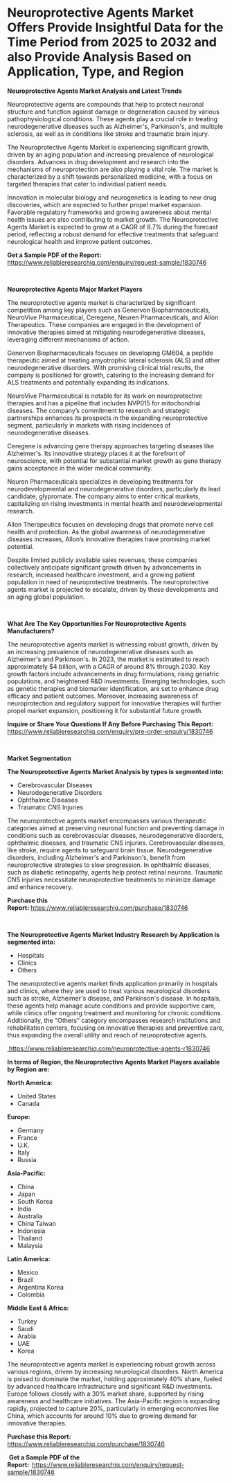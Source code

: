 <p><h1>Neuroprotective Agents Market Offers Provide Insightful Data for the Time Period from 2025 to 2032 and also Provide Analysis Based on Application, Type, and Region</h1></p><p><strong>Neuroprotective Agents Market Analysis and Latest Trends</strong></p>
<p><p>Neuroprotective agents are compounds that help to protect neuronal structure and function against damage or degeneration caused by various pathophysiological conditions. These agents play a crucial role in treating neurodegenerative diseases such as Alzheimer's, Parkinson's, and multiple sclerosis, as well as in conditions like stroke and traumatic brain injury. </p><p>The Neuroprotective Agents Market is experiencing significant growth, driven by an aging population and increasing prevalence of neurological disorders. Advances in drug development and research into the mechanisms of neuroprotection are also playing a vital role. The market is characterized by a shift towards personalized medicine, with a focus on targeted therapies that cater to individual patient needs. </p><p>Innovation in molecular biology and neurogenetics is leading to new drug discoveries, which are expected to further propel market expansion. Favorable regulatory frameworks and growing awareness about mental health issues are also contributing to market growth. The Neuroprotective Agents Market is expected to grow at a CAGR of 8.7% during the forecast period, reflecting a robust demand for effective treatments that safeguard neurological health and improve patient outcomes.</p></p>
<p><strong>Get a Sample PDF of the Report:&nbsp;</strong> <a href="https://www.reliableresearchiq.com/enquiry/request-sample/1830746?utm_campaign=3443&utm_medium=2&utm_source=Github&utm_content=ia&utm_term=19042025&utm_id=neuroprotective-agents">https://www.reliableresearchiq.com/enquiry/request-sample/1830746</a></p>
<p>&nbsp;</p>
<p><strong>Neuroprotective Agents Major Market Players</strong></p>
<p><p>The neuroprotective agents market is characterized by significant competition among key players such as Genervon Biopharmaceuticals, NeuroVive Pharmaceutical, Ceregene, Neuren Pharmaceuticals, and Allon Therapeutics. These companies are engaged in the development of innovative therapies aimed at mitigating neurodegenerative diseases, leveraging different mechanisms of action.</p><p>Genervon Biopharmaceuticals focuses on developing GM604, a peptide therapeutic aimed at treating amyotrophic lateral sclerosis (ALS) and other neurodegenerative disorders. With promising clinical trial results, the company is positioned for growth, catering to the increasing demand for ALS treatments and potentially expanding its indications.</p><p>NeuroVive Pharmaceutical is notable for its work on neuroprotective therapies and has a pipeline that includes NVP015 for mitochondrial diseases. The company’s commitment to research and strategic partnerships enhances its prospects in the expanding neuroprotective segment, particularly in markets with rising incidences of neurodegenerative diseases.</p><p>Ceregene is advancing gene therapy approaches targeting diseases like Alzheimer's. Its innovative strategy places it at the forefront of neuroscience, with potential for substantial market growth as gene therapy gains acceptance in the wider medical community.</p><p>Neuren Pharmaceuticals specializes in developing treatments for neurodevelopmental and neurodegenerative disorders, particularly its lead candidate, glypromate. The company aims to enter critical markets, capitalizing on rising investments in mental health and neurodevelopmental research.</p><p>Allon Therapeutics focuses on developing drugs that promote nerve cell health and protection. As the global awareness of neurodegenerative diseases increases, Allon’s innovative therapies have promising market potential.</p><p>Despite limited publicly available sales revenues, these companies collectively anticipate significant growth driven by advancements in research, increased healthcare investment, and a growing patient population in need of neuroprotective treatments. The neuroprotective agents market is projected to escalate, driven by these developments and an aging global population.</p></p>
<p>&nbsp;</p>
<p><strong>What Are The Key Opportunities For Neuroprotective Agents Manufacturers?</strong></p>
<p><p>The neuroprotective agents market is witnessing robust growth, driven by an increasing prevalence of neurodegenerative diseases such as Alzheimer's and Parkinson's. In 2023, the market is estimated to reach approximately $4 billion, with a CAGR of around 8% through 2030. Key growth factors include advancements in drug formulations, rising geriatric populations, and heightened R&D investments. Emerging technologies, such as genetic therapies and biomarker identification, are set to enhance drug efficacy and patient outcomes. Moreover, increasing awareness of neuroprotection and regulatory support for innovative therapies will further propel market expansion, positioning it for substantial future growth.</p></p>
<p><strong>Inquire or Share Your Questions If Any Before Purchasing This Report:</strong> <a href="https://www.reliableresearchiq.com/enquiry/pre-order-enquiry/1830746?utm_campaign=3443&utm_medium=2&utm_source=Github&utm_content=ia&utm_term=19042025&utm_id=neuroprotective-agents">https://www.reliableresearchiq.com/enquiry/pre-order-enquiry/1830746</a></p>
<p>&nbsp;</p>
<p><strong>Market Segmentation</strong></p>
<p><strong>The Neuroprotective Agents Market Analysis by types is segmented into:</strong></p>
<p><ul><li>Cerebrovascular Diseases</li><li>Neurodegenerative Disorders</li><li>Ophthalmic Diseases</li><li>Traumatic CNS Injuries</li></ul></p>
<p><p>The neuroprotective agents market encompasses various therapeutic categories aimed at preserving neuronal function and preventing damage in conditions such as cerebrovascular diseases, neurodegenerative disorders, ophthalmic diseases, and traumatic CNS injuries. Cerebrovascular diseases, like stroke, require agents to safeguard brain tissue. Neurodegenerative disorders, including Alzheimer's and Parkinson's, benefit from neuroprotective strategies to slow progression. In ophthalmic diseases, such as diabetic retinopathy, agents help protect retinal neurons. Traumatic CNS injuries necessitate neuroprotective treatments to minimize damage and enhance recovery.</p></p>
<p><strong>Purchase this Report:&nbsp;</strong><a href="https://www.reliableresearchiq.com/purchase/1830746?utm_campaign=3443&utm_medium=2&utm_source=Github&utm_content=ia&utm_term=19042025&utm_id=neuroprotective-agents">https://www.reliableresearchiq.com/purchase/1830746</a></p>
<p>&nbsp;</p>
<p><strong>The Neuroprotective Agents Market Industry Research by Application is segmented into:</strong></p>
<p><ul><li>Hospitals</li><li>Clinics</li><li>Others</li></ul></p>
<p><p>The neuroprotective agents market finds application primarily in hospitals and clinics, where they are used to treat various neurological disorders such as stroke, Alzheimer's disease, and Parkinson's disease. In hospitals, these agents help manage acute conditions and provide supportive care, while clinics offer ongoing treatment and monitoring for chronic conditions. Additionally, the "Others" category encompasses research institutions and rehabilitation centers, focusing on innovative therapies and preventive care, thus expanding the overall utility and reach of neuroprotective agents.</p></p>
<p><a href="https://www.reliableresearchiq.com/neuroprotective-agents-r1830746?utm_campaign=3443&utm_medium=2&utm_source=Github&utm_content=ia&utm_term=19042025&utm_id=neuroprotective-agents">&nbsp;https://www.reliableresearchiq.com/neuroprotective-agents-r1830746</a></p>
<p><strong>In terms of Region, the Neuroprotective Agents Market Players available by Region are:</strong></p>
<p>
    <p> <strong> North America: </strong>
        <ul>
            <li>United States</li>
            <li>Canada</li>
        </ul>
        </p> 
    <p> <strong> Europe: </strong>
        <ul>
            <li>Germany</li>
            <li>France</li>
            <li>U.K.</li>
            <li>Italy</li>
            <li>Russia</li>
        </ul>
        </p> 
    <p> <strong> Asia-Pacific: </strong>
        <ul>
            <li>China</li>
            <li>Japan</li>
            <li>South Korea</li>
            <li>India</li>
            <li>Australia</li>
            <li>China Taiwan</li>
            <li>Indonesia</li>
            <li>Thailand</li>
            <li>Malaysia</li>
        </ul>
        </p> 
    <p> <strong> Latin America: </strong>
        <ul>
            <li>Mexico</li>
            <li>Brazil</li>
            <li>Argentina Korea</li>
            <li>Colombia</li>
        </ul>
        </p> 
    <p> <strong> Middle East & Africa: </strong>
        <ul>
            <li>Turkey</li>
            <li>Saudi</li>
            <li>Arabia</li>
            <li>UAE</li>
            <li>Korea</li>
        </ul>
    </p>
    </p>
<p><p>The neuroprotective agents market is experiencing robust growth across various regions, driven by increasing neurological disorders. North America is poised to dominate the market, holding approximately 40% share, fueled by advanced healthcare infrastructure and significant R&D investments. Europe follows closely with a 30% market share, supported by rising awareness and healthcare initiatives. The Asia-Pacific region is expanding rapidly, projected to capture 20%, particularly in emerging economies like China, which accounts for around 10% due to growing demand for innovative therapies.</p></p>
<p><strong>Purchase this Report: </strong><a href="https://www.reliableresearchiq.com/purchase/1830746?utm_campaign=3443&utm_medium=2&utm_source=Github&utm_content=ia&utm_term=19042025&utm_id=neuroprotective-agents">https://www.reliableresearchiq.com/purchase/1830746</a></p>
<p>&nbsp;<strong>Get a Sample PDF of the Report:&nbsp;&nbsp;</strong><a href="https://www.reliableresearchiq.com/enquiry/request-sample/1830746?utm_campaign=3443&utm_medium=2&utm_source=Github&utm_content=ia&utm_term=19042025&utm_id=neuroprotective-agents">https://www.reliableresearchiq.com/enquiry/request-sample/1830746</a></p>
<p><strong></strong></p>
<p><p></p><p></p><p></p></p>